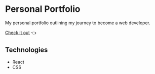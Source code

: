 # Personal Portfolio

My personal portfolio outlining my journey to become a web developer.

[Check it out](gregolive.github.io/portfolio/) 👈

## Technologies

- React
- CSS